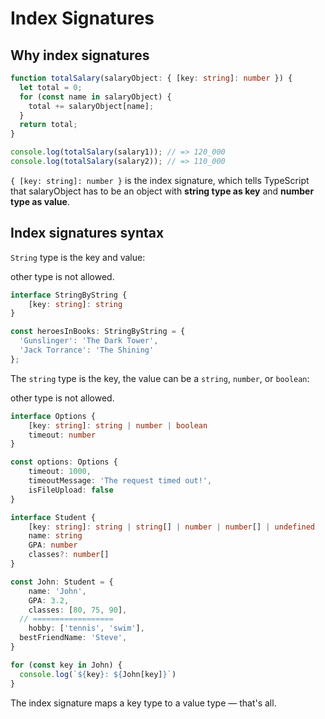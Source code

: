 # Index Signatures

## Why index signatures

```ts
function totalSalary(salaryObject: { [key: string]: number }) {
  let total = 0;
  for (const name in salaryObject) {
    total += salaryObject[name];
  }
  return total;
}

console.log(totalSalary(salary1)); // => 120_000
console.log(totalSalary(salary2)); // => 110_000
```

`{ [key: string]: number }` is the index signature, which tells TypeScript that salaryObject has to be an object with **string type as key** and **number type as value**.

## Index signatures syntax

`String` type is the key and value:

other type is not allowed.

```ts
interface StringByString {
	[key: string]: string
}

const heroesInBooks: StringByString = {
  'Gunslinger': 'The Dark Tower',
  'Jack Torrance': 'The Shining'
};
```

The `string` type is the key, the value can be a `string`, `number`, or `boolean`:

other type is not allowed.

```ts
interface Options {
	[key: string]: string | number | boolean
	timeout: number
}

const options: Options {
	timeout: 1000,
	timeoutMessage: 'The request timed out!',
	isFileUpload: false
}
```

```ts
interface Student {
	[key: string]: string | string[] | number | number[] | undefined
	name: string
	GPA: number
	classes?: number[]
}

const John: Student = {
	name: 'John',
	GPA: 3.2,
	classes: [80, 75, 90],
  // ==================
	hobby: ['tennis', 'swim'],
  bestFriendName: 'Steve',
}

for (const key in John) {
  console.log(`${key}: ${John[key]}`)
}
```

The index signature maps a key type to a value type — that's all.
